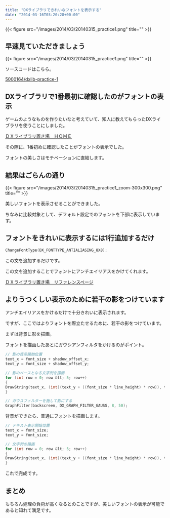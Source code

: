 ```yaml
---
title: "DXライブラリできれいなフォントを表示する"
date: "2014-03-16T03:20:28+00:00"
---
```


{{< figure src="/images/2014/03/20140315_practice1.png" title="" >}}

## 早速見ていただきましょう

{{< figure src="/images/2014/03/20140315_practice1.png" title="" >}}

ソースコードはこちら。

[5000164/dxlib-practice-1](https://github.com/5000164/dxlib-practice-1)

## DXライブラリで1番最初に確認したのがフォントの表示

ゲームのようなものを作りたいなと考えていて、知人に教えてもらったDXライブラリを使うことにしました。

[ＤＸライブラリ置き場　ＨＯＭＥ](http://homepage2.nifty.com/natupaji/DxLib/index.html)

その際に、1番初めに確認したことがフォントの表示でした。

フォントの美しさはモチベーションに直結します。

## 結果はごらんの通り

{{< figure src="/images/2014/03/20140315_practice1_zoom-300x300.png" title="" >}}

美しいフォントを表示させることができました。

ちなみに比較対象として、デフォルト設定でのフォントを下部に表示しています。

## フォントをきれいに表示するには1行追加するだけ

```c++
ChangeFontType(DX_FONTTYPE_ANTIALIASING_8X8);
```

この文を追加するだけです。

この文を追加することでフォントにアンチエイリアスをかけてくれます。

[ＤＸライブラリ置き場　リファレンスページ](http://homepage2.nifty.com/natupaji/DxLib/function/dxfunc_graph2.html#R17N24)

## よりうつくしい表示のために若干の影をつけています

アンチエイリアスをかけるだけで十分きれいに表示されます。

ですが、ここではよりフォントを際立たせるために、若干の影をつけています。

まずは背景に影を描画。

フォントを描画したあとにガウシアンフィルタをかけるのがポイント。

```c++
// 影の表示開始位置
text_x = font_size + shadow_offset_x;
text_y = font_size + shadow_offset_y;

// 影のベースとなる文字列を描画
for (int row = 0; row &lt; 5; row++)
{
DrawString(text_x, (int)(text_y + ((font_size * line_height) * row)), text[row], shadow_color_dx);
}

// ガウスフィルターを施して影にする
GraphFilter(backscreen, DX_GRAPH_FILTER_GAUSS, 8, 50);
```

背景ができたら、普通にフォントを描画します。

```c++
// テキスト表示開始位置
text_x = font_size;
text_y = font_size;

// 文字列の描画
for (int row = 0; row &lt; 5; row++)
{
DrawString(text_x, (int)(text_y + ((font_size * line_height) * row)), text[row], font_color_dx);
}
```

これで完成です。

## まとめ

もちろん処理の負荷が高くなるとのことですが、美しいフォントの表示が可能であると知れて満足です。
